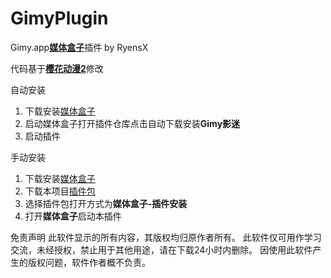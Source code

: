 # GimyPlugin

Gimy.app[**媒体盒子**](https://github.com/RyensX/MediaBox)插件 by RyensX

代码基于[**樱花动漫2**](https://github.com/RyensX/SakuraAnimePlugin)修改

自动安装

1. 下载安装[媒体盒子](https://github.com/RyensX/MediaBox/releases)
2. 启动媒体盒子打开插件仓库点击自动下载安装**Gimy影迷**
3. 启动插件

手动安装

1. 下载安装[媒体盒子](https://github.com/RyensX/MediaBox/releases)
2. 下载本项目[插件包](releases)
3. 选择插件包打开方式为**媒体盒子-插件安装**
4. 打开**媒体盒子**启动本插件

免责声明
此软件显示的所有内容，其版权均归原作者所有。
此软件仅可用作学习交流，未经授权，禁止用于其他用途，请在下载24小时内删除。
因使用此软件产生的版权问题，软件作者概不负责。
